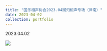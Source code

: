 ```yaml
---
title: "国乐相声协会2023.04回归相声专场（津南）"
date: 2023-04-02
collection: portfolio
---
```


2023.04.02

<img src="https://llddeddym.github.io/images/2023-04-02.jpg"/>